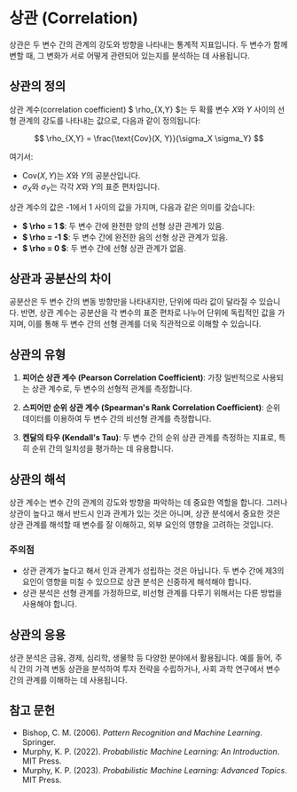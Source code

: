 # 상관 (Correlation)

상관은 두 변수 간의 관계의 강도와 방향을 나타내는 통계적 지표입니다. 두 변수가 함께 변할 때, 그 변화가 서로 어떻게 관련되어 있는지를 분석하는 데 사용됩니다.

## 상관의 정의

상관 계수(correlation coefficient) $ \rho_{X,Y} $는 두 확률 변수 $X$와 $Y$ 사이의 선형 관계의 강도를 나타내는 값으로, 다음과 같이 정의됩니다:

$$
\rho_{X,Y} = \frac{\text{Cov}(X, Y)}{\sigma_X \sigma_Y}
$$

여기서:
- $\text{Cov}(X, Y)$는 $X$와 $Y$의 공분산입니다.
- $\sigma_X$와 $\sigma_Y$는 각각 $X$와 $Y$의 표준 편차입니다.

상관 계수의 값은 -1에서 1 사이의 값을 가지며, 다음과 같은 의미를 갖습니다:
- **$ \rho = 1 $**: 두 변수 간에 완전한 양의 선형 상관 관계가 있음.
- **$ \rho = -1 $**: 두 변수 간에 완전한 음의 선형 상관 관계가 있음.
- **$ \rho = 0 $**: 두 변수 간에 선형 상관 관계가 없음.

## 상관과 공분산의 차이

공분산은 두 변수 간의 변동 방향만을 나타내지만, 단위에 따라 값이 달라질 수 있습니다. 반면, 상관 계수는 공분산을 각 변수의 표준 편차로 나누어 단위에 독립적인 값을 가지며, 이를 통해 두 변수 간의 선형 관계를 더욱 직관적으로 이해할 수 있습니다.

## 상관의 유형

1. **피어슨 상관 계수 (Pearson Correlation Coefficient)**: 가장 일반적으로 사용되는 상관 계수로, 두 변수의 선형적 관계를 측정합니다.

2. **스피어만 순위 상관 계수 (Spearman's Rank Correlation Coefficient)**: 순위 데이터를 이용하여 두 변수 간의 비선형 관계를 측정합니다.

3. **켄달의 타우 (Kendall's Tau)**: 두 변수 간의 순위 상관 관계를 측정하는 지표로, 특히 순위 간의 일치성을 평가하는 데 유용합니다.

## 상관의 해석

상관 계수는 변수 간의 관계의 강도와 방향을 파악하는 데 중요한 역할을 합니다. 그러나 상관이 높다고 해서 반드시 인과 관계가 있는 것은 아니며, 상관 분석에서 중요한 것은 상관 관계를 해석할 때 변수를 잘 이해하고, 외부 요인의 영향을 고려하는 것입니다.

### 주의점
- 상관 관계가 높다고 해서 인과 관계가 성립하는 것은 아닙니다. 두 변수 간에 제3의 요인이 영향을 미칠 수 있으므로 상관 분석은 신중하게 해석해야 합니다.
- 상관 분석은 선형 관계를 가정하므로, 비선형 관계를 다루기 위해서는 다른 방법을 사용해야 합니다.

## 상관의 응용

상관 분석은 금융, 경제, 심리학, 생물학 등 다양한 분야에서 활용됩니다. 예를 들어, 주식 간의 가격 변동 상관을 분석하여 투자 전략을 수립하거나, 사회 과학 연구에서 변수 간의 관계를 이해하는 데 사용됩니다.

## 참고 문헌

- Bishop, C. M. (2006). *Pattern Recognition and Machine Learning*. Springer.
- Murphy, K. P. (2022). *Probabilistic Machine Learning: An Introduction*. MIT Press.
- Murphy, K. P. (2023). *Probabilistic Machine Learning: Advanced Topics*. MIT Press.
